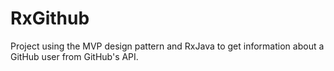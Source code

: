 # RxGithub
Project using the MVP design pattern and RxJava to get information about a GitHub user from GitHub's API.
